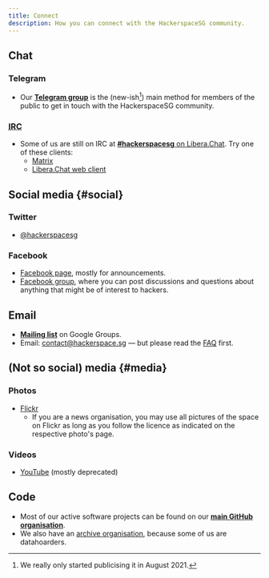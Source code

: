```yaml
---
title: Connect
description: How you can connect with the HackerspaceSG community.
---
```


## Chat

### Telegram

* Our [**Telegram group**](https://t.me/HackerspaceSG) is the (new-ish[^1]) main method for members of the public to get in touch with the HackerspaceSG community.

### <abbr title="Internet Relay Chat">IRC</abbr>

* Some of us are still on IRC at [**#hackerspacesg** on Libera.Chat](irc://irc.libera.chat/hackerspacesg). Try one of these clients:
  * [Matrix](https://matrix.to/#/#hackerspacesg-irc:matrix.org)
  * [Libera.Chat web client](https://web.libera.chat/#hackerspacesg)

## Social media {#social}

### Twitter

* [@hackerspacesg](https://twitter.com/hackerspacesg)

### Facebook
* [Facebook page](https://www.facebook.com/hackerspacesg), mostly for announcements.
* [Facebook group](https://www.facebook.com/groups/hackerspacesg/), where you can post discussions and questions about anything that might be of interest to hackers.

## Email

* [**Mailing list**](https://groups.google.com/g/hackerspacesg) on Google Groups.
* Email: contact@hackerspace.sg — but please read the [FAQ](faq) first.

## (Not so social) media {#media}

### Photos

* [Flickr](https://www.flickr.com/search/?text=hackerspacesg%20OR%20hackersapce.sg&sort=date-posted-desc)
  * If you are a news organisation, you may use all pictures of the space on Flickr as long as you follow the licence as indicated on the respective photo's page.

### Videos

* [YouTube](http://www.youtube.com/user/hackerspacesg) (mostly deprecated)

## Code

* Most of our active software projects can be found on our [**main GitHub organisation**](https://github.com/hackerspacesg).
* We also have an [archive organisation](https://github.com/hsgarchive/), because some of us are datahoarders.

[^1]: We really only started publicising it in August 2021.
